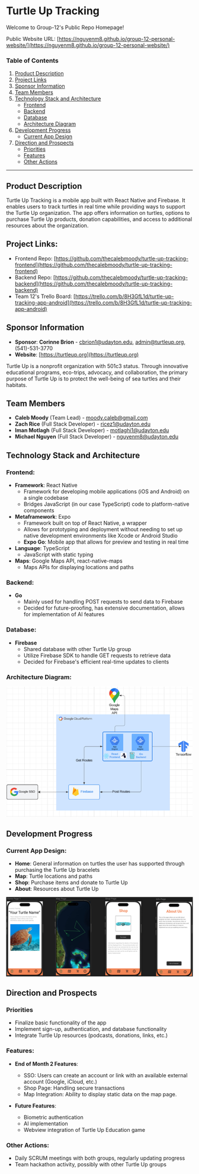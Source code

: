 # Turtle Up Tracking

Welcome to Group-12's Public Repo Homepage!

Public Website URL: [https://nguyenm8.github.io/group-12-personal-website/](https://nguyenm8.github.io/group-12-personal-website/)

### Table of Contents

1. [Product Description](#product-description)
2. [Project Links](#project-links)
3. [Sponsor Information](#sponsor-information)
4. [Team Members](#team-members)
5. [Technology Stack and Architecture](#technology-stack-and-architecture)
   - [Frontend](#frontend)
   - [Backend](#backend)
   - [Database](#database)
   - [Architecture Diagram](#architecture-diagram)
6. [Development Progress](#development-progress)
   - [Current App Design](#current-app-design)
7. [Direction and Prospects](#direction-and-prospects)
   - [Priorities](#priorities)
   - [Features](#features)
   - [Other Actions](#other-actions)

---

## Product Description

Turtle Up Tracking is a mobile app built with React Native and Firebase. It enables users to track turtles in real time while providing ways to support the Turtle Up organization. The app offers information on turtles, options to purchase Turtle Up products, donation capabilities, and access to additional resources about the organization.

## Project Links:

- Frontend Repo: [https://github.com/thecalebmoody/turtle-up-tracking-frontend](https://github.com/thecalebmoody/turtle-up-tracking-frontend)
- Backend Repo: [https://github.com/thecalebmoody/turtle-up-tracking-backend](https://github.com/thecalebmoody/turtle-up-tracking-backend)
- Team 12's Trello Board: [https://trello.com/b/8H3GfL1d/turtle-up-tracking-app-android](https://trello.com/b/8H3GfL1d/turtle-up-tracking-app-android)

## Sponsor Information

- **Sponsor**: **Corinne Brion** - [cbrion1@udayton.edu](mailto:cbrion1@udayton.edu), [admin@turtleup.org](mailto:admin@turtleup.org), (541)-531-3770
- **Website**: [https://turtleup.org](https://turtleup.org)

Turtle Up is a nonprofit organization with 501c3 status. Through innovative educational programs, eco-trips, advocacy, and collaboration, the primary purpose of Turtle Up is to protect the well-being of sea turtles and their habitats.

## Team Members

- **Caleb Moody** (Team Lead) - [moody.caleb@gmail.com](mailto:moody.caleb@gmail.com)
- **Zach Rice** (Full Stack Developer) - [ricez1@udayton.edu](mailto:ricez1@udayton.edu)
- **Iman Motlagh** (Full Stack Developer) - [motlaghi1@udayton.edu](mailto:motlaghi1@udayton.edu)
- **Michael Nguyen** (Full Stack Developer) - [nguyenm8@udayton.edu](mailto:nguyenm8@udayton.edu)

## Technology Stack and Architecture

### Frontend:

- **Framework**: React Native
  - Framework for developing mobile applications (iOS and Android) on a single codebase
  - Bridges JavaScript (in our case TypeScript) code to platform-native components
- **Metaframework**: Expo
  - Framework built on top of React Native, a wrapper
  - Allows for prototyping and deployment without needing to set up native development environments like Xcode or Android Studio
  - **Expo Go**: Mobile app that allows for preview and testing in real time
- **Language**: TypeScript
  - JavaScript with static typing
- **Maps**: Google Maps API, react-native-maps
  - Maps APIs for displaying locations and paths

### Backend:

- **Go**
  - Mainly used for handling POST requests to send data to Firebase
  - Decided for future-proofing, has extensive documentation, allows for implementation of AI features

### Database:

- **Firebase**
  - Shared database with other Turtle Up group
  - Utilize Firebase SDK to handle GET requests to retrieve data
  - Decided for Firebase's efficient real-time updates to clients

### Architecture Diagram:

![](images/capstone-turtle-up-month-1-architecture.png)

## Development Progress

### Current App Design:

- **Home**: General information on turtles the user has supported through purchasing the Turtle Up bracelets
- **Map**: Turtle locations and paths
- **Shop**: Purchase items and donate to Turtle Up
- **About**: Resources about Turtle Up

![](images/capstone-turtle-up-month-1.png)

## Direction and Prospects

### Priorities

- Finalize basic functionality of the app
- Implement sign-up, authentication, and database functionality
- Integrate Turtle Up resources (podcasts, donations, links, etc.)

### Features:

- **End of Month 2 Features**:

  - SSO: Users can create an account or link with an available external account (Google, iCloud, etc.)
  - Shop Page: Handling secure transactions
  - Map Integration: Ability to display static data on the map page.

- **Future Features**:
  - Biometric authentication
  - AI implementation
  - Webview integration of Turtle Up Education game

### Other Actions:

- Daily SCRUM meetings with both groups, regularly updating progress
- Team hackathon activity, possibly with other Turtle Up groups

